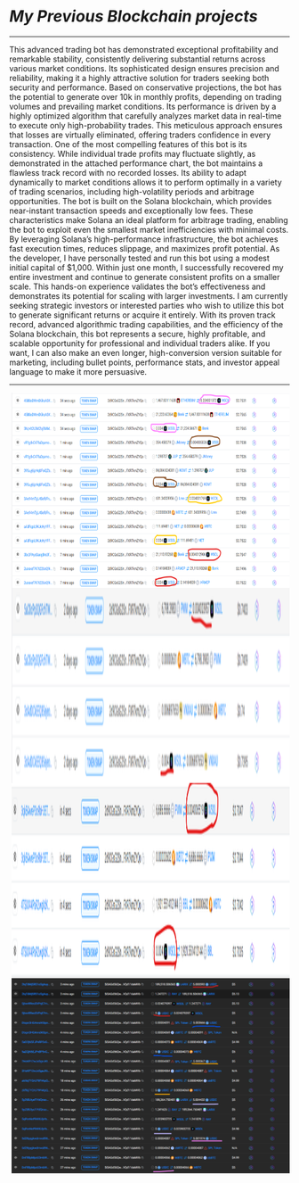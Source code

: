 # <i>My Previous Blockchain projects</i>

<hr />

This advanced trading bot has demonstrated exceptional profitability and remarkable stability, consistently delivering substantial returns across various market conditions. Its sophisticated design ensures precision and reliability, making it a highly attractive solution for traders seeking both security and performance. Based on conservative projections, the bot has the potential to generate over 10k in monthly profits, depending on trading volumes and prevailing market conditions. Its performance is driven by a highly optimized algorithm that carefully analyzes market data in real-time to execute only high-probability trades. This meticulous approach ensures that losses are virtually eliminated, offering traders confidence in every transaction. One of the most compelling features of this bot is its consistency. While individual trade profits may fluctuate slightly, as demonstrated in the attached performance chart, the bot maintains a flawless track record with no recorded losses. Its ability to adapt dynamically to market conditions allows it to perform optimally in a variety of trading scenarios, including high-volatility periods and arbitrage opportunities. The bot is built on the Solana blockchain, which provides near-instant transaction speeds and exceptionally low fees. These characteristics make Solana an ideal platform for arbitrage trading, enabling the bot to exploit even the smallest market inefficiencies with minimal costs. By leveraging Solana’s high-performance infrastructure, the bot achieves fast execution times, reduces slippage, and maximizes profit potential. As the developer, I have personally tested and run this bot using a modest initial capital of $1,000. Within just one month, I successfully recovered my entire investment and continue to generate consistent profits on a smaller scale. This hands-on experience validates the bot’s effectiveness and demonstrates its potential for scaling with larger investments. I am currently seeking strategic investors or interested parties who wish to utilize this bot to generate significant returns or acquire it entirely. With its proven track record, advanced algorithmic trading capabilities, and the efficiency of the Solana blockchain, this bot represents a secure, highly profitable, and scalable opportunity for professional and individual traders alike. If you want, I can also make an even longer, high-conversion version suitable for marketing, including bullet points, performance stats, and investor appeal language to make it more persuasive.
<hr />

<img align="right" width="500px" height="350px" src="https://github.com/akyo0000212/Winner-s-arbitrage-bot-that-never-loses-money/blob/main/sources/1.png">
<img align="right" width="500px" height="350px" src="https://github.com/akyo0000212/Winner-s-arbitrage-bot-that-never-loses-money/blob/main/sources/2.png">
<img align="right" width="500px" height="350px" src="https://github.com/akyo0000212/Winner-s-arbitrage-bot-that-never-loses-money/blob/main/sources/3.png">
<img align="right" width="500px" height="350px" src="https://github.com/akyo0000212/Winner-s-arbitrage-bot-that-never-loses-money/blob/main/sources/4.png">